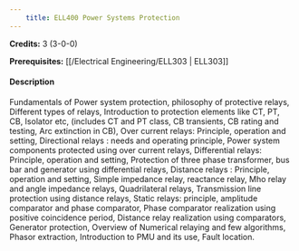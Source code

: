 ```yaml
---
    title: ELL400 Power Systems Protection
---
```

**Credits:** 3 (3-0-0)



**Prerequisites:** [[/Electrical Engineering/ELL303 | ELL303]]

#### Description 
Fundamentals of Power system protection, philosophy of protective relays, Different types of relays, Introduction to protection elements like CT, PT, CB, Isolator etc, (includes CT and PT class, CB transients, CB rating and testing, Arc extinction in CB), Over current relays: Principle, operation and setting, Directional relays : needs and operating principle, Power system components protected using over current relays, Differential relays: Principle, operation and setting, Protection of three phase transformer, bus bar and generator using differential relays, Distance relays : Principle, operation and setting, Simple impedance relay, reactance relay, Mho relay and angle impedance relays, Quadrilateral relays, Transmission line protection using distance relays, Static relays: principle, amplitude comparator and phase comparator, Phase comparator realization using positive coincidence period, Distance relay realization using comparators, Generator protection, Overview of Numerical relaying and few algorithms, Phasor extraction, Introduction to PMU and its use, Fault location.